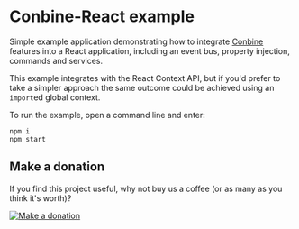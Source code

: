 Conbine-React example
=====================

Simple example application demonstrating how to integrate
[Conbine](https://www.npmjs.com/package/conbine) features into a React application,
including an event bus, property injection, commands and services.

This example integrates with the React Context API, but if you'd prefer to take a
simpler approach the same outcome could be achieved using an `import`ed global context.

To run the example, open a command line and enter:

```
npm i
npm start
```

Make a donation
---------------

If you find this project useful, why not buy us a coffee (or as many as you think it's worth)?

[![Make a donation](https://www.paypalobjects.com/en_US/GB/i/btn/btn_donateCC_LG.gif)](http://bit.ly/2L1uoux)
